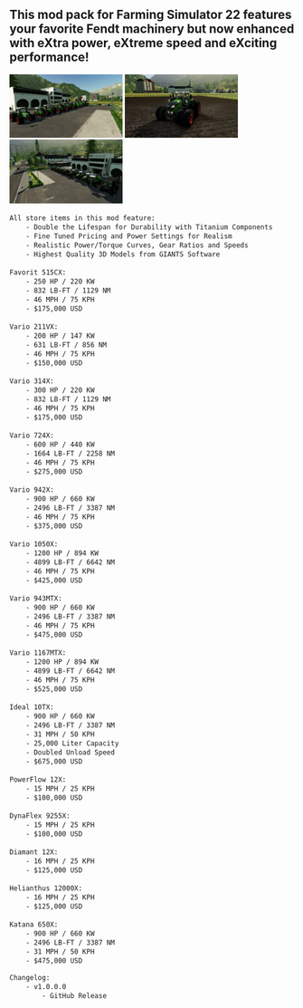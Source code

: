 ## This mod pack for Farming Simulator 22 features your favorite Fendt machinery but now enhanced with eXtra power, eXtreme speed and eXciting performance! 

<img src="/screenshots/xtreme_fendt_screen1.jpg" width="200">
<img src="/screenshots/xtreme_fendt_screen2.jpg" width="200">
<img src="/screenshots/xtreme_fendt_screen3.jpg" width="200">

```
All store items in this mod feature: 
    - Double the Lifespan for Durability with Titanium Components
    - Fine Tuned Pricing and Power Settings for Realism
    - Realistic Power/Torque Curves, Gear Ratios and Speeds
    - Highest Quality 3D Models from GIANTS Software

Favorit 515CX: 
    - 250 HP / 220 KW
    - 832 LB-FT / 1129 NM
    - 46 MPH / 75 KPH 
    - $175,000 USD

Vario 211VX: 
    - 200 HP / 147 KW 
    - 631 LB-FT / 856 NM 
    - 46 MPH / 75 KPH 
    - $150,000 USD 

Vario 314X: 
    - 300 HP / 220 KW
    - 832 LB-FT / 1129 NM
    - 46 MPH / 75 KPH
    - $175,000 USD

Vario 724X:
    - 600 HP / 440 KW 
    - 1664 LB-FT / 2258 NM 
    - 46 MPH / 75 KPH 
    - $275,000 USD 

Vario 942X: 
    - 900 HP / 660 KW 
    - 2496 LB-FT / 3387 NM 
    - 46 MPH / 75 KPH 
    - $375,000 USD

Vario 1050X:
    - 1200 HP / 894 KW 
    - 4899 LB-FT / 6642 NM 
    - 46 MPH / 75 KPH 
    - $425,000 USD

Vario 943MTX:
    - 900 HP / 660 KW 
    - 2496 LB-FT / 3387 NM 
    - 46 MPH / 75 KPH 
    - $475,000 USD

Vario 1167MTX: 
    - 1200 HP / 894 KW 
    - 4899 LB-FT / 6642 NM 
    - 46 MPH / 75 KPH 
    - $525,000 USD

Ideal 10TX: 
    - 900 HP / 660 KW 
    - 2496 LB-FT / 3387 NM 
    - 31 MPH / 50 KPH
    - 25,000 Liter Capacity
    - Doubled Unload Speed  
    - $675,000 USD

PowerFlow 12X:
    - 15 MPH / 25 KPH 
    - $100,000 USD

DynaFlex 9255X:
    - 15 MPH / 25 KPH 
    - $100,000 USD

Diamant 12X: 
    - 16 MPH / 25 KPH
    - $125,000 USD

Helianthus 12000X: 
    - 16 MPH / 25 KPH
    - $125,000 USD

Katana 650X: 
    - 900 HP / 660 KW 
    - 2496 LB-FT / 3387 NM 
    - 31 MPH / 50 KPH
    - $475,000 USD
```

```
Changelog:
    - v1.0.0.0 
        - GitHub Release
```
